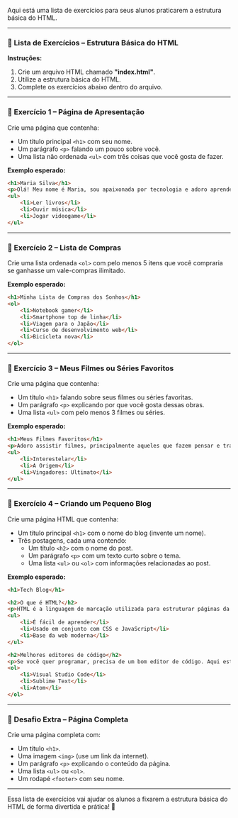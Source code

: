 Aqui está uma lista de exercícios para seus alunos praticarem a estrutura básica do HTML.  

---

### **📌 Lista de Exercícios – Estrutura Básica do HTML**  

**Instruções:**  
1. Crie um arquivo HTML chamado **"index.html"**.  
2. Utilize a estrutura básica do HTML.  
3. Complete os exercícios abaixo dentro do arquivo.  

---

### **📝 Exercício 1 – Página de Apresentação**  
Crie uma página que contenha:  
- Um título principal `<h1>` com seu nome.  
- Um parágrafo `<p>` falando um pouco sobre você.  
- Uma lista não ordenada `<ul>` com três coisas que você gosta de fazer.  

**Exemplo esperado:**  
```html
<h1>Maria Silva</h1>
<p>Olá! Meu nome é Maria, sou apaixonada por tecnologia e adoro aprender novas linguagens de programação.</p>
<ul>
    <li>Ler livros</li>
    <li>Ouvir música</li>
    <li>Jogar videogame</li>
</ul>
```

---

### **📌 Exercício 2 – Lista de Compras**  
Crie uma lista ordenada `<ol>` com pelo menos 5 itens que você compraria se ganhasse um vale-compras ilimitado.  

**Exemplo esperado:**  
```html
<h1>Minha Lista de Compras dos Sonhos</h1>
<ol>
    <li>Notebook gamer</li>
    <li>Smartphone top de linha</li>
    <li>Viagem para o Japão</li>
    <li>Curso de desenvolvimento web</li>
    <li>Bicicleta nova</li>
</ol>
```

---

### **📌 Exercício 3 – Meus Filmes ou Séries Favoritos**  
Crie uma página que contenha:  
- Um título `<h1>` falando sobre seus filmes ou séries favoritas.  
- Um parágrafo `<p>` explicando por que você gosta dessas obras.  
- Uma lista `<ul>` com pelo menos 3 filmes ou séries.  

**Exemplo esperado:**  
```html
<h1>Meus Filmes Favoritos</h1>
<p>Adoro assistir filmes, principalmente aqueles que fazem pensar e trazem mensagens inspiradoras.</p>
<ul>
    <li>Interestelar</li>
    <li>A Origem</li>
    <li>Vingadores: Ultimato</li>
</ul>
```

---

### **📌 Exercício 4 – Criando um Pequeno Blog**  
Crie uma página HTML que contenha:  
- Um título principal `<h1>` com o nome do blog (invente um nome).  
- Três postagens, cada uma contendo:  
  - Um título `<h2>` com o nome do post.  
  - Um parágrafo `<p>` com um texto curto sobre o tema.  
  - Uma lista `<ul>` ou `<ol>` com informações relacionadas ao post.  

**Exemplo esperado:**  
```html
<h1>Tech Blog</h1>

<h2>O que é HTML?</h2>
<p>HTML é a linguagem de marcação utilizada para estruturar páginas da web.</p>
<ul>
    <li>É fácil de aprender</li>
    <li>Usado em conjunto com CSS e JavaScript</li>
    <li>Base da web moderna</li>
</ul>

<h2>Melhores editores de código</h2>
<p>Se você quer programar, precisa de um bom editor de código. Aqui estão algumas opções:</p>
<ol>
    <li>Visual Studio Code</li>
    <li>Sublime Text</li>
    <li>Atom</li>
</ol>
```

---

### **📌 Desafio Extra – Página Completa**  
Crie uma página completa com:  
- Um título `<h1>`.  
- Uma imagem `<img>` (use um link da internet).  
- Um parágrafo `<p>` explicando o conteúdo da página.  
- Uma lista `<ul>` ou `<ol>`.  
- Um rodapé `<footer>` com seu nome.  

---

Essa lista de exercícios vai ajudar os alunos a fixarem a estrutura básica do HTML de forma divertida e prática! 🚀